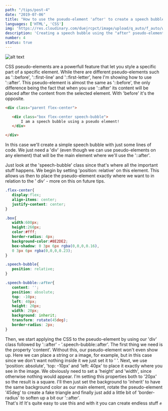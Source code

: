 ```yaml
---
path: "/tips/post-4"
date: "2019-07-06"
title: "How to use the pseudo-element 'after' to create a speech bubble"
languages: ['HTML', 'CSS']
img: 'https://res.cloudinary.com/duejrcpct/image/upload/q_auto/f_auto/w_1000/v1586556008/tips/1_uv8xrj.jpg'
description: 'Creating a speech bubble using the "after" pseudo-element with HTML and CSS'
number: 4
status: true
---
```


![alt text](https://res.cloudinary.com/duejrcpct/image/upload/q_auto/f_auto/w_1000/v1586556143/tips/2_bqmayz.jpg "Speech bubble")

CSS pseudo-elements are a powerfull feature that let you style a specific part of a specific element. While there are different pseudo-elements such as '::before', '::first-line' and '::first-letter', here I'm showing how to use '::after'. This pseudo-element is almost the same as '::before', the only difference being the fact that when you use '::after' its content will be placed after the content from the selected element. With 'before' it's the opposite.

 ```html
<div class="parent flex-center">

    <div class="box flex-center speech-bubble">
        I am a speech bubble using a pseudo element!
    </div>

</div>
 ```

In this case we'll create a simple speech bubble with just some lines of code. We just need a 'div' (even though we can use pseudo-elements on any element) that will be the main element where we'll use the '::after'.

Just look at the 'speech-bubble' class since that's where all the important stuff happens. We begin by setting 'position: relative' on this element. This allows us then to place the pseudo-element exactly where we want to in relation to the ' div' - more on this on future tips.


 ```css
.flex-center{
    display:flex;
    align-items: center;
    justify-content: center;
}

.box{
    width:600px;
    height:260px;
    color:#fff;
    border-radius: 4px;
    background-color:#8E2DE2;
    box-shadow: 0 3px 6px rgba(0,0,0,0.16),
    0 3px 6px rgba(0,0,0,0.23);
}

.speech-bubble{
    position: relative;
}

.speech-bubble::after{
    content: '';
    position: absolute;
    top: -10px;
    left: 40px;
    height: 20px;
    width: 20px;
    background: inherit;
    transform: rotate(45deg);
    border-radius: 2px;
}

 ```

Then, we start applying the CSS to the pseudo-element by using our 'div' class followed by '::after' - '.speech-bubble::after'. The first thing we need is the property 'content'. Without this, our pseudo-element won't even show up. Here we can place a string or a image, for example, but in this case since we don't want nothing inside it we just set it to ' '. Next, we use 'position: absolute', 'top: -10px' and 'left: 40px' to place it exactly where you see in the image. We obviously need to set a 'height' and 'width', since otherwise nothing would appear. I'm setting this properties both to '20px' so the result is a square. I'll then just set the background to 'inherit' to have the same background color as our main element, rotate the pseudo-element '45deg' to create a fake triangle and finally just add a little bit of 'border-radius' to soften up a bit our '::after'.  
That's it! It's quite easy to use this and with it you can create endless stuff ✊
